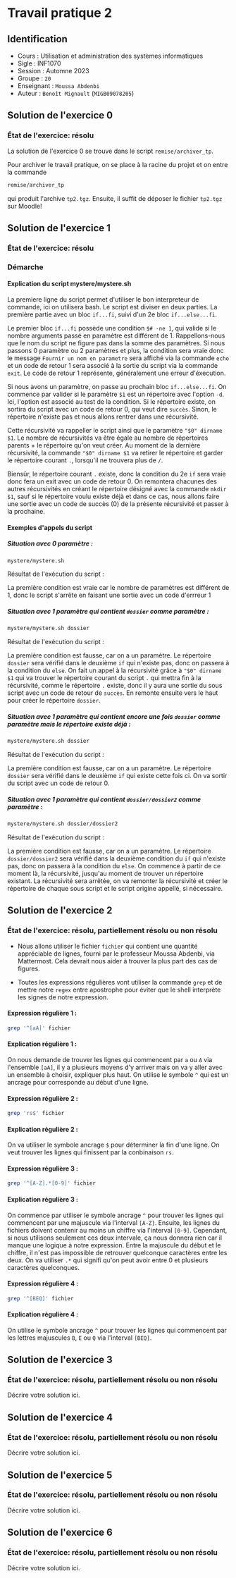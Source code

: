 # Travail pratique 2

## Identification

- Cours      : Utilisation et administration des systèmes informatiques
- Sigle      : INF1070
- Session    : Automne 2023
- Groupe     : `20`
- Enseignant : `Moussa Abdenbi`
- Auteur     : `Benoît Mignault` (`MIGB09078205`)


## Solution de l'exercice 0

### État de l'exercice: résolu

La solution de l'exercice 0 se trouve dans le script `remise/archiver_tp`.

Pour archiver le travail pratique, on se place à la racine du projet et on entre la commande

```sh
remise/archiver_tp
```

qui produit l'archive `tp2.tgz`. 
Ensuite, il suffit de déposer le fichier `tp2.tgz` sur Moodle!


## Solution de l'exercice 1

### État de l'exercice: résolu

### Démarche

#### Explication du script mystere/mystere.sh

La premiere ligne du script permet d'utiliser le bon interpreteur de commande, ici on utilisera bash.
Le script est diviser en deux parties. La première partie avec un bloc `if...fi`, suivi d'un 2e bloc `if...else...fi`.

Le premier bloc `if...fi` possède une condition `$# -ne 1`, qui valide si le nombre arguments passé en paramètre est différent de 1. Rappellons-nous que le nom du script ne figure pas dans la somme des paramètres. Si nous passons 0 paramètre ou 2 paramètres et plus, la condition sera vraie donc le message `Fournir un nom en parametre` sera affiché via la commande `echo` et un code de retour 1 sera associé à la sortie du script via la commande `exit`. Le code de retour 1 représente, généralement une erreur d'éxecution. 

Si nous avons un paramètre, on passe au prochain bloc `if...else...fi`. On commence par valider si le paramètre `$1` est un répertoire avec l'option `-d`. Ici, l'option est associé au test de la condition. Si le répertoire existe, on sortira du script avec un code de retour 0, qui veut dire `succès`. Sinon, le répertoire n'existe pas et nous allons rentrer dans une récursivité.

Cette récursivité va rappeller le script ainsi que le paramètre `"$0" dirname $1`. Le nombre de récursivités va être égale au nombre de répertoires parents + le répertoire qu'on veut créer. Au moment de la dernière récursivité, la commande `"$0" dirname $1` va retirer le répertoire et garder le répertoire courant `.`, lorsqu'il ne trouvera plus de `/`. 

Biensûr, le répertoire courant `.` existe, donc la condition du 2e `if` sera vraie donc fera un exit avec un code de retour 0. On remontera chacunes des autres récursivités en créant le répertoire désigné avec la commande `mkdir $1`, sauf si le répertoire voulu existe déjà et dans ce cas, nous allons faire une sortie avec un code de succès (0) de la présente récursivité et passer à la prochaine.

#### Exemples d'appels du script

##### Situation avec 0 paramètre :

```sh
mystere/mystere.sh
```

Résultat de l'exécution du script :

La première condition est vraie car le nombre de paramètres est différent de 1, donc le script s'arrête en faisant une sortie avec un code d'errreur 1


##### Situation avec 1 paramètre qui contient `dossier` comme paramètre :

```sh
mystere/mystere.sh dossier
```

Résultat de l'exécution du script :

La première condition est fausse, car on a un paramètre. Le répertoire `dossier` sera vérifié dans le deuxième `if` qui n'existe pas, donc on passera à la condition du `else`. On fait un appel à la récursivité grâce à `"$0" dirname $1` qui va trouver le répertoire courant du script `.` qui mettra fin à la récursivité, comme le répertoire `.` existe, donc il y aura une sortie du sous script avec un code de retour de `succès`. En remonte ensuite vers le haut pour créer le répertoire `dossier`. 


##### Situation avec 1 paramètre qui contient encore une fois `dossier` comme paramètre mais le répertoire existe déjà :

```sh
mystere/mystere.sh dossier
```

Résultat de l'exécution du script :

La première condition est fausse, car on a un paramètre. Le répertoire `dossier` sera vérifié dans le deuxième `if` qui existe cette fois ci. On va sortir du script avec un code de retour 0.


##### Situation avec 1 paramètre qui contient `dossier/dossier2` comme paramètre :

```sh
mystere/mystere.sh dossier/dossier2
```

Résultat de l'exécution du script :

La première condition est fausse, car on a un paramètre. Le répertoire `dossier/dossier2` sera vérifié dans la deuxième condition du `if` qui n'existe pas, donc on passera à la condition du `else`. On commence à partir de ce moment là, la récursivité, jusqu'au moment de trouver un répertoire existant. La récursivité sera arrêtée, on va remonter la récursivité et créer le répertoire de chaque sous script et le script origine appellé, si nécessaire.


## Solution de l'exercice 2

### État de l'exercice: résolu, partiellement résolu ou non résolu

* Nous allons utiliser le fichier `fichier` qui contient une quantité appréciable de lignes, fourni par le professeur Moussa Abdenbi, via  Mattermost. Cela devrait nous aider à trouver la plus part des cas de figures.

* Toutes les expressions régulières vont utiliser la commande `grep` et de mettre notre `regex` entre apostrophe pour éviter que le shell interprète les signes de notre expression.

#### Expression régulière 1 :

```bash
grep '^[aA]' fichier
```

#### Explication régulière 1 :

On nous demande de trouver les lignes qui commencent par `a` ou `A` via l'ensemble `[aA]`, il y a plusieurs moyens d'y arriver mais on va y aller avec un ensemble à choisir, expliquer plus haut. On utilise le symbole `^` qui est un ancrage pour corresponde au début d'une ligne.


#### Expression régulière 2 :

```bash
grep 'rs$' fichier
```

#### Explication régulière 2 :

On va utiliser le symbole ancrage `$` pour déterminer la fin d'une ligne. On veut trouver les lignes qui finissent par la conbinaison `rs`.


#### Expression régulière 3 :

```bash
grep '^[A-Z].*[0-9]' fichier
```

#### Explication régulière 3 :

On commence par utiliser le symbole ancrage `^` pour trouver les lignes qui commencent par une majuscule via l'interval `[A-Z]`.
Ensuite, les lignes du fichiers doivent contenir au moins un chiffre via l'interval `[0-9]`. Cependant, si nous utilisons seulement ces deux intervale, ça nous donnera rien car il manque une logique à notre expression. Entre la majuscule du début et le chiffre, il n'est pas impossible de retrouver quelconque caractères entre les deux. On va utiliser `.*` qui signifi qu'on peut avoir entre 0 et plusieurs caractères quelconques.


#### Expression régulière 4 :

```bash
grep '^[BEQ]' fichier
```

#### Explication régulière 4 :

On utilise le symbole ancrage `^` pour trouver les lignes qui commencent par les lettres majuscules `B`, `E` ou `Q` via l'interval `[BEQ]`.


























## Solution de l'exercice 3

### État de l'exercice: résolu, partiellement résolu ou non résolu

Décrire votre solution ici.



## Solution de l'exercice 4

### État de l'exercice: résolu, partiellement résolu ou non résolu

Décrire votre solution ici.



## Solution de l'exercice 5

### État de l'exercice: résolu, partiellement résolu ou non résolu

Décrire votre solution ici.



## Solution de l'exercice 6

### État de l'exercice: résolu, partiellement résolu ou non résolu

Décrire votre solution ici.

